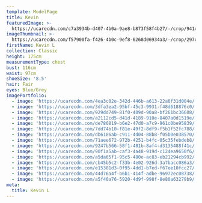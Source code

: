 ```yaml
---
template: ModelPage
title: Kevin
featuredImage: >-
  https://ucarecdn.com/c7a3934b-d407-4b0a-9ae8-b873f58f4b27/-/crop/941x555/0,64/-/preview/
imageThumbnail: >-
  https://ucarecdn.com/f57900fa-f426-4b0c-9ef8-6268d06934a3/-/crop/297x391/100,0/-/preview/
firstName: Kevin L
collection: Classic
height: 175cm
measurementType: chest
bust: 116cm
waist: 97cm
shoeSize: '8.5'
hair: Fair
eyes: Blue/Grey
imagePortfolio:
  - image: 'https://ucarecdn.com/4ea3c02e-342d-446b-a613-22a6f31d004e/'
  - image: 'https://ucarecdn.com/3dfa3ea2-95bf-45c3-9931-f48d618876c0/'
  - image: 'https://ucarecdn.com/929dd749-81f0-409d-90a8-bf261bc36608/'
  - image: 'https://ucarecdn.com/a2112cd5-d41d-4189-910e-8407a0d1519e/'
  - image: 'https://ucarecdn.com/de780819-b6e2-47d0-a7c9-961c0be95839/'
  - image: 'https://ucarecdn.com/7dd74b10-f81e-49f2-8df9-f5b1f52fc788/'
  - image: 'https://ucarecdn.com/db6186ab-c911-4d04-88b8-f05b0e038570/'
  - image: 'https://ucarecdn.com/71aee672-972b-4251-b4fc-05c35febdeb8/'
  - image: 'https://ucarecdn.com/9247b566-58f1-481b-8af4-d3135488f41c/'
  - image: 'https://ucarecdn.com/90f1a5ab-caf3-4a48-919d-c124ea9650f6/'
  - image: 'https://ucarecdn.com/a5da65f1-95c5-480e-ac83-eb21294cb992/'
  - image: 'https://ucarecdn.com/cb45b5c2-f33b-4e02-926d-3a7bacc086a3/'
  - image: 'https://ucarecdn.com/e15381d3-0f95-4dd1-b7ed-f67ee10fcc27/'
  - image: 'https://ucarecdn.com/44d76a4f-b6b1-414f-adbe-96972ec08738/'
  - image: 'https://ucarecdn.com/a5f40a76-5920-4d9f-998f-8e80a63279b9/'
meta:
  title: Kevin L
---
```


